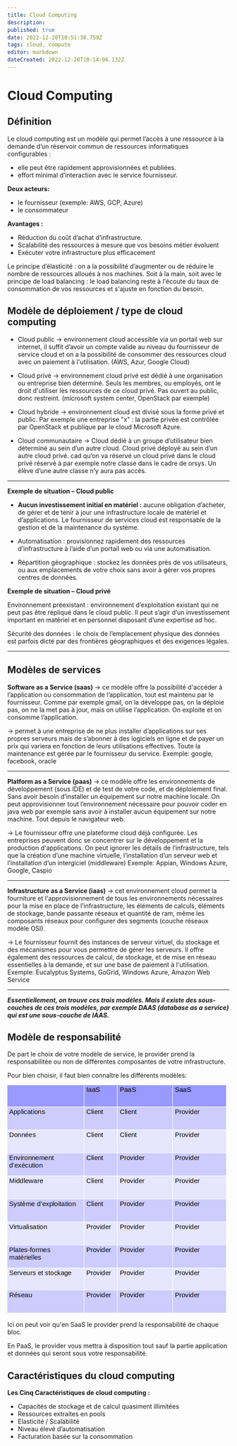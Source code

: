 ```yaml
---
title: Cloud Computing
description: 
published: true
date: 2022-12-20T10:51:38.759Z
tags: cloud, compute
editor: markdown
dateCreated: 2022-12-20T10:14:06.132Z
---
```


# Cloud Computing
## Définition

Le cloud computing est un modèle qui permet l’accès à une ressource à la demande d’un réservoir commun de ressources informatiques configurables : 

- elle peut être rapidement approvisionnées et publiées.
- effort minimal d’interaction avec le service fournisseur.

**Deux acteurs:**
- le fournisseur (exemple: AWS, GCP, Azure)
- le consommateur

**Avantages :**

- Réduction du coût d’achat d’infrastructure.
- Scalabilité des ressources à mesure que vos besoins métier évoluent
- Exécuter votre infrastructure plus efficacement

Le principe d’élasticité : on a la possibilité d’augmenter ou de réduire le nombre de ressources alloués à nos machines. 
Soit à la main, soit avec le principe de load balancing : le load balancing reste à l'écoute du taux de consommation de vos ressources et s'ajuste en fonction du besoin.


## Modèle de déploiement / type de cloud computing

- Cloud public → environnement cloud accessible via un portail web sur internet, il suffit d’avoir un compte valide au niveau du fournisseur de service cloud et on a la possibilité de consommer des ressources cloud avec un paiement à l'utilisation. (AWS, Azur, Google Cloud)

- Cloud privé → environnement cloud privé est dédié à une organisation ou entreprise bien déterminé. Seuls les membres, ou employés, ont le droit d'utiliser les ressources de ce cloud privé. Pas ouvert au public, donc restreint. (microsoft system center, OpenStack par exemple)

- Cloud hybride → environnement cloud est divisé sous la forme privé et public. Par exemple une entreprise "x" : la partie privée est contrôlée par OpenStack et publique par le cloud Microsoft Azure. 

- Cloud communautaire → Cloud dédié à un groupe d’utilisateur bien déterminé au sein d’un autre cloud. Cloud privé déployé au sein d’un autre cloud privé. cad qu’on va réservé un cloud privé dans le cloud privé réservé à par exemple notre classe dans le cadre de orsys. Un élève d’une autre classe n’y aura pas accès. 

---

**Exemple de situation – Cloud public**

- **Aucun investissement initial en matériel :** aucune obligation d’acheter, de gérer et de tenir à jour une infrastructure locale de matériel et d’applications.
Le fournisseur de services cloud est responsable de la gestion et de la maintenance du système.

- Automatisation : provisionnez rapidement des ressources d’infrastructure à l’aide d’un portail web ou via une automatisation.

- Répartition géographique : stockez les données près de vos utilisateurs, ou aux emplacements de votre choix sans avoir à gérer vos propres centres de données.

**Exemple de situation – Cloud privé**

Environnement préexistant : environnement d’exploitation existant qui ne peut pas être répliqué dans le cloud public. Il peut s’agir d’un investissement important en matériel et en personnel disposant d’une expertise ad hoc.

Sécurité des données : le choix de l’emplacement physique des données est parfois dicté par des frontières géographiques et des exigences légales.


---

## Modèles de services

**Software as a Service (saas)** → ce modèle offre la possibilité d'accéder à l’application ou consommation de l’application, tout est maintenu par le fournisseur. Comme par exemple gmail, on la développe pas, on la déploie pas, on ne la met pas à jour, mais on utilise l’application. On exploite et on consomme l’application.

→ permet à une entreprise de ne plus installer d’applications sur ses propres serveurs mais de s’abonner à des logiciels en ligne et de payer un prix qui variera en fonction de leurs utilisations effectives. Toute la maintenance est gérée par le fournisseur du service. Exemple: google, facebook, oracle

---
**Platform as a Service (paas)** → ce modèle offre les environnements de développement (sous IDE) et de test de votre code, et de déploiement final. Sans avoir besoin d’installer un équipement sur notre machine locale. On peut approvisionner tout l’environnement nécessaire pour pouvoir coder en java web par exemple sans avoir à installer aucun équipement sur notre machine. Tout depuis le navigateur web. 

→ Le fournisseur offre une plateforme cloud déjà configurée. Les entreprises peuvent donc se concentrer sur le développement et la production d'applications. On peut ignorer les détails de l’infrastructure, tels que la création d’une machine virtuelle, l’installation d’un serveur web et l’installation d’un intergiciel (middleware) Exemple: Appian, Windows Azure, Google, Caspio

---

**Infrastructure as a Service (iaas)** → cet environnement cloud permet la fourniture et l'approvisionnement de tous les environnements nécessaires pour la mise en place de l’infrastructure, les éléments de calculs, éléments de stockage, bande passante réseaux et quantité de ram, même les composants réseaux pour configurer des segments (couche réseaux modèle OSI).  

→ Le fournisseur fournit des instances de serveur virtuel, du stockage et des mécanismes pour vous permettre de gérer les serveurs. Il offre également des ressources de calcul, de stockage, et de mise en réseau essentielles à la demande, et sur une base de paiement à l'utilisation.  Exemple: Eucalyptus Systems, GoGrid, Windows Azure, Amazon Web Service

---

***Essentiellement, on trouve ces trois modèles. Mais il existe des sous-couches de ces trois modèles, par exemple DAAS (database as a service) qui est une sous-couche de IAAS.***


## Modèle de responsabilité

De part le choix de votre modèle de service, le provider prend la responsabilitée ou non de différentes composantes de votre infrastructure.

Pour bien choisir, il faut bien connaître les différents modèles: 

![responsabilite-partage.png](/responsabilite-partage.png)

Ici on peut voir qu'en SaaS le provider prend la responsabilité de chaque bloc.

En PaaS, le provider vous mettra à disposition tout sauf la partie application et données qui seront sous votre responsabilité.


## Caractéristiques du cloud computing

**Les Cinq Caractéristiques de cloud computing :**
- Capacités de stockage et de calcul quasiment illimitées
- Ressources extraites en pools
- Elasticité / Scalabilité
- Niveau élevé d’automatisation
- Facturation basée sur la consommation

